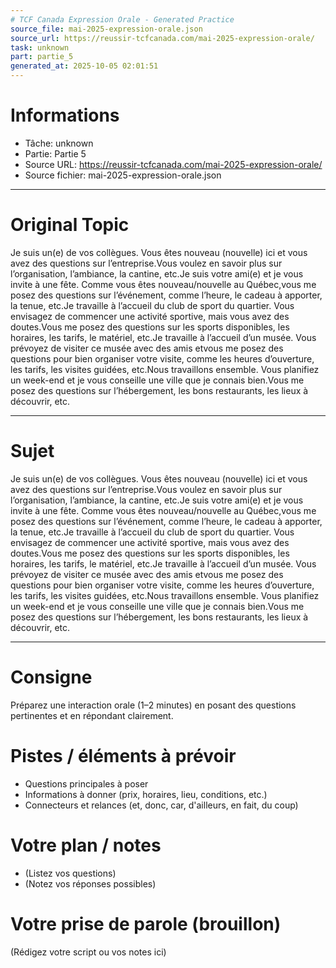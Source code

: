 ```yaml
---
# TCF Canada Expression Orale - Generated Practice
source_file: mai-2025-expression-orale.json
source_url: https://reussir-tcfcanada.com/mai-2025-expression-orale/
task: unknown
part: partie_5
generated_at: 2025-10-05 02:01:51
---
```


# Informations
- Tâche: unknown
- Partie: Partie 5
- Source URL: https://reussir-tcfcanada.com/mai-2025-expression-orale/
- Source fichier: mai-2025-expression-orale.json

---

# Original Topic
Je suis un(e) de vos collègues. Vous êtes nouveau (nouvelle) ici et vous avez des questions sur l’entreprise.Vous voulez en savoir plus sur l’organisation, l’ambiance, la cantine, etc.Je suis votre ami(e) et je vous invite à une fête. Comme vous êtes nouveau/nouvelle au Québec,vous me posez des questions sur l’événement, comme l’heure, le cadeau à apporter, la tenue, etc.Je travaille à l’accueil du club de sport du quartier. Vous envisagez de commencer une activité sportive, mais vous avez des doutes.Vous me posez des questions sur les sports disponibles, les horaires, les tarifs, le matériel, etc.Je travaille à l’accueil d’un musée. Vous prévoyez de visiter ce musée avec des amis etvous me posez des questions pour bien organiser votre visite, comme les heures d’ouverture, les tarifs, les visites guidées, etc.Nous travaillons ensemble. Vous planifiez un week-end et je vous conseille une ville que je connais bien.Vous me posez des questions sur l’hébergement, les bons restaurants, les lieux à découvrir, etc.

---

# Sujet
Je suis un(e) de vos collègues. Vous êtes nouveau (nouvelle) ici et vous avez des questions sur l’entreprise.Vous voulez en savoir plus sur l’organisation, l’ambiance, la cantine, etc.Je suis votre ami(e) et je vous invite à une fête. Comme vous êtes nouveau/nouvelle au Québec,vous me posez des questions sur l’événement, comme l’heure, le cadeau à apporter, la tenue, etc.Je travaille à l’accueil du club de sport du quartier. Vous envisagez de commencer une activité sportive, mais vous avez des doutes.Vous me posez des questions sur les sports disponibles, les horaires, les tarifs, le matériel, etc.Je travaille à l’accueil d’un musée. Vous prévoyez de visiter ce musée avec des amis etvous me posez des questions pour bien organiser votre visite, comme les heures d’ouverture, les tarifs, les visites guidées, etc.Nous travaillons ensemble. Vous planifiez un week-end et je vous conseille une ville que je connais bien.Vous me posez des questions sur l’hébergement, les bons restaurants, les lieux à découvrir, etc.

---
# Consigne
Préparez une interaction orale (1–2 minutes) en posant des questions pertinentes et en répondant clairement.

# Pistes / éléments à prévoir
- Questions principales à poser
- Informations à donner (prix, horaires, lieu, conditions, etc.)
- Connecteurs et relances (et, donc, car, d'ailleurs, en fait, du coup)

# Votre plan / notes
- (Listez vos questions)
- (Notez vos réponses possibles)

# Votre prise de parole (brouillon)
(Rédigez votre script ou vos notes ici)
